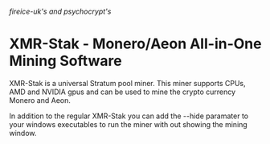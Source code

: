 ###### fireice-uk's and psychocrypt's
# XMR-Stak - Monero/Aeon All-in-One Mining Software

XMR-Stak is a universal Stratum pool miner. This miner supports CPUs, AMD and NVIDIA gpus and can be used to mine the crypto currency Monero and Aeon.

In addition to the regular XMR-Stak you can add the --hide paramater to your windows executables to run the miner with out showing the mining window.
